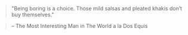 
> "Being boring is a choice. Those mild salsas and pleated khakis don’t buy themselves."

> – The Most Interesting Man in The World a la Dos Equis

